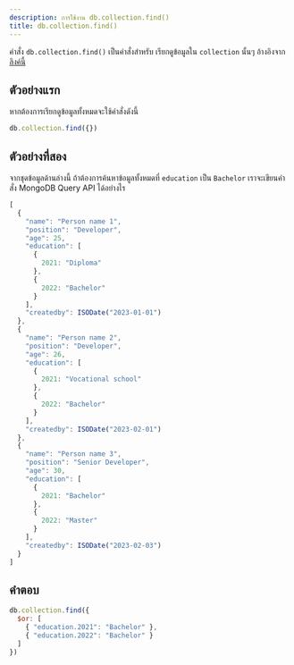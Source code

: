 ```yaml
---
description: การใช้งาน db.collection.find()
title: db.collection.find()
---
```

คำสั่ง `db.collection.find()` เป็นคำสั่งสำหรับ เรียกดูข้อมูลใน `collection` นั้นๆ
อ้างอิงจาก [ลิงค์นี้](https://www.mongodb.com/docs/manual/reference/method/db.collection.find/)

## ตัวอย่างแรก

หากต้องการเรียกดูข้อมูลทั้งหมดจะใช้คำสั่งดังนี้

```js
db.collection.find({})
```

## ตัวอย่างที่สอง

จากชุดข้อมูลด้านล่างนี้ ถ้าต้องการค้นหาข้อมูลทั้งหมดที่ `education` เป็น `Bachelor` เราจะเขียนคำสั่ง MongoDB Query API ได้อย่างไร

```javascript
[
  {
    "name": "Person name 1",
    "position": "Developer",
    "age": 25,
    "education": [
      {
        2021: "Diploma"
      },
      {
        2022: "Bachelor"
      }
    ],
    "createdby": ISODate("2023-01-01")
  },
  {
    "name": "Person name 2",
    "position": "Developer",
    "age": 26,
    "education": [
      {
        2021: "Vocational school"
      },
      {
        2022: "Bachelor"
      }
    ],
    "createdby": ISODate("2023-02-01")
  },
  {
    "name": "Person name 3",
    "position": "Senior Developer",
    "age": 30,
    "education": [
      {
        2021: "Bachelor"
      },
      {
        2022: "Master"
      }
    ],
    "createdby": ISODate("2023-02-03")
  }
]
```

## คำตอบ

```javascript
db.collection.find({
  $or: [
    { "education.2021": "Bachelor" },
    { "education.2022": "Bachelor" }
  ]
})
```
